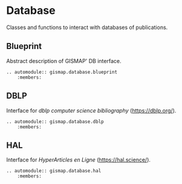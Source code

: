 # Database

Classes and functions to interact with databases of publications.


## Blueprint

Abstract description of GISMAP' DB interface.

```{eval-rst}
.. automodule:: gismap.database.blueprint
    :members:
```


## DBLP

Interface for *dblp computer science bibliography* (https://dblp.org/).

```{eval-rst}
.. automodule:: gismap.database.dblp
    :members:
```

## HAL

Interface for *HyperArticles en Ligne* (https://hal.science/).

```{eval-rst}
.. automodule:: gismap.database.hal
    :members:
```
